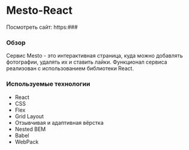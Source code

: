# Mesto-React

Посмотреть сайт: https:###

### Обзор

Сервис Mesto - это интерактивная страница, куда можно добавлять фотографии, удалять их и ставить лайки. Функционал сервиса реализован с использованием библиотеки React.

### Используемые технологии

- React
- CSS
- Flex
- Grid Layout
- Отзывчивая и адаптивная вёрстка
- Nested BEM
- Babel
- WebPack